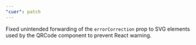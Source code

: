 ```yaml
---
"cuer": patch
---
```


Fixed unintended forwarding of the `errorCorrection` prop to SVG elements used by the QRCode component to prevent React warning.
